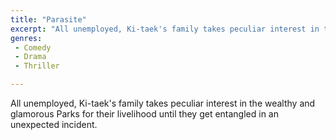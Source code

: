 ```yaml
---
title: "Parasite"
excerpt: "All unemployed, Ki-taek's family takes peculiar interest in the wealthy and glamorous Parks for their livelihood until they get entangled in an unexpect..."
genres: 
 - Comedy
 - Drama
 - Thriller

---
```


All unemployed, Ki-taek's family takes peculiar interest in the wealthy and glamorous Parks for their livelihood until they get entangled in an unexpected incident.
